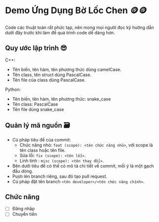 ﻿# Demo Ứng Dụng Bờ Lốc Chen 🪙🪙

Code các thuật toán rất phức tạp, nên mong mọi người đọc kỹ hướng dẫn dưới đây trước khi làm để quá trình code dễ dàng hơn.
## Quy ước lập trình 😎
C++:
- Tên biến, tên hàm, tên phương thức dùng camelCase.
- Tên class, tên struct dùng PascalCase.
- Tên file của class dùng PascalCase.

Python:
- Tên biến, tên hàm, tên phương thức: snake_case
- Tên class: PascalCase
- Tên file dùng snake_case

## Quản lý mã nguồn 🗃️
- Cú pháp tiêu đề của commit:
	- Chức năng nhỏ: `feat (scope): <tên chức năng nhỏ>`, với scope là tên class hoặc tên file.
	- Sửa lỗi: `fix (scope): <tên lỗi>`.
	- Linh tinh : `misc (scope): <tên thay đổi>`.
- Bên dưới tiêu đề có thể có mô tả chi tiết về commit, mỗi ý là một gạch đầu dòng.
- Push lên branch riêng, sau đó tạo pull request.
- Cú pháp đặt tên branch `<tên developer>/<tên chức năng chính>`.

## Chức năng
- [ ] Đăng nhập
- [ ] Chuyển tiền
